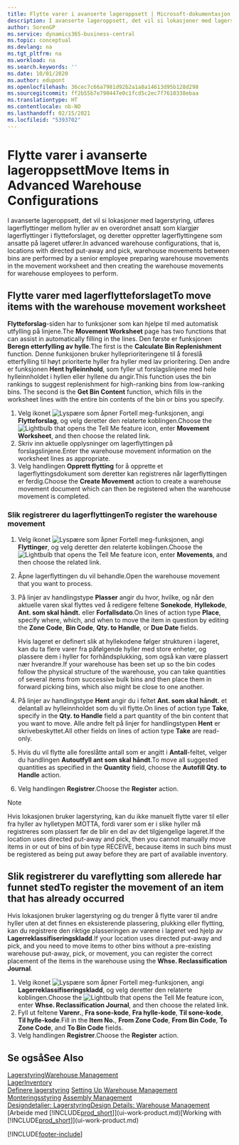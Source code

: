 ```yaml
---
title: Flytte varer i avanserte lageroppsett | Microsoft-dokumentasjon
description: I avanserte lageroppsett, det vil si lokasjoner med lagerstyring, utføres lagerflyttinger mellom hyller av en overordnet ansatt som klargjør lagerflyttinger i flytteforslaget, og deretter oppretter lagerflyttingene som ansatte på lageret utfører.
author: SorenGP
ms.service: dynamics365-business-central
ms.topic: conceptual
ms.devlang: na
ms.tgt_pltfrm: na
ms.workload: na
ms.search.keywords: ''
ms.date: 10/01/2020
ms.author: edupont
ms.openlocfilehash: 36cec7c66a7981d92b2a1a8a14613d95b128d298
ms.sourcegitcommit: ff2b55b7e790447e0c1fcd5c2ec7f7610338ebaa
ms.translationtype: HT
ms.contentlocale: nb-NO
ms.lasthandoff: 02/15/2021
ms.locfileid: "5393702"
---
```

# <a name="move-items-in-advanced-warehouse-configurations"></a><span data-ttu-id="37ff1-103">Flytte varer i avanserte lageroppsett</span><span class="sxs-lookup"><span data-stu-id="37ff1-103">Move Items in Advanced Warehouse Configurations</span></span>
<span data-ttu-id="37ff1-104">I avanserte lageroppsett, det vil si lokasjoner med lagerstyring, utføres lagerflyttinger mellom hyller av en overordnet ansatt som klargjør lagerflyttinger i flytteforslaget, og deretter oppretter lagerflyttingene som ansatte på lageret utfører.</span><span class="sxs-lookup"><span data-stu-id="37ff1-104">In advanced warehouse configurations, that is, locations with directed put-away and pick, warehouse movements between bins are performed by a senior employee preparing warehouse movements in the movement worksheet and then creating the warehouse movements for warehouse employees to perform.</span></span>  

## <a name="to-move-items-with-the-warehouse-movement-worksheet"></a><span data-ttu-id="37ff1-105">Flytte varer med lagerflytteforslaget</span><span class="sxs-lookup"><span data-stu-id="37ff1-105">To move items with the warehouse movement worksheet</span></span>
<span data-ttu-id="37ff1-106">**Flytteforslag**-siden har to funksjoner som kan hjelpe til med automatisk utfylling på linjene.</span><span class="sxs-lookup"><span data-stu-id="37ff1-106">The **Movement Worksheet** page has two functions that can assist in automatically filling in the lines.</span></span> <span data-ttu-id="37ff1-107">Den første er funksjonen **Beregn etterfylling av hylle**.</span><span class="sxs-lookup"><span data-stu-id="37ff1-107">The first is the **Calculate Bin Replenishment** function.</span></span> <span data-ttu-id="37ff1-108">Denne funksjonen bruker hylleprioriteringene til å foreslå etterfylling til høyt prioriterte hyller fra hyller med lav prioritering. Den andre er funksjonen **Hent hylleinnhold**, som fyller ut forslagslinjene med hele hylleinnholdet i hyllen eller hyllene du angir.</span><span class="sxs-lookup"><span data-stu-id="37ff1-108">This function uses the bin rankings to suggest replenishment for high-ranking bins from low-ranking bins. The second is the **Get Bin Content** function, which fills in the worksheet lines with the entire bin contents of the bin or bins you specify.</span></span>

1.  <span data-ttu-id="37ff1-109">Velg ikonet ![Lyspære som åpner Fortell meg-funksjonen](media/ui-search/search_small.png "Fortell hva du vil gjøre"), angi **Flytteforslag**, og velg deretter den relaterte koblingen.</span><span class="sxs-lookup"><span data-stu-id="37ff1-109">Choose the ![Lightbulb that opens the Tell Me feature](media/ui-search/search_small.png "Tell me what you want to do") icon, enter **Movement Worksheet**, and then choose the related link.</span></span>  
2.  <span data-ttu-id="37ff1-110">Skriv inn aktuelle opplysninger om lagerflyttingen på forslagslinjene.</span><span class="sxs-lookup"><span data-stu-id="37ff1-110">Enter the warehouse movement information on the worksheet lines as appropriate.</span></span>  
3. <span data-ttu-id="37ff1-111">Velg handlingen **Opprett flytting** for å opprette et lagerflyttingsdokument som deretter kan registreres når lagerflyttingen er ferdig.</span><span class="sxs-lookup"><span data-stu-id="37ff1-111">Choose the **Create Movement** action to create a warehouse movement document which can then be registered when the warehouse movement is completed.</span></span>  

### <a name="to-register-the-warehouse-movement"></a><span data-ttu-id="37ff1-112">Slik registrerer du lagerflyttingen</span><span class="sxs-lookup"><span data-stu-id="37ff1-112">To register the warehouse movement</span></span>  
1.  <span data-ttu-id="37ff1-113">Velg ikonet ![Lyspære som åpner Fortell meg-funksjonen](media/ui-search/search_small.png "Fortell hva du vil gjøre"), angi **Flyttinger**, og velg deretter den relaterte koblingen.</span><span class="sxs-lookup"><span data-stu-id="37ff1-113">Choose the ![Lightbulb that opens the Tell Me feature](media/ui-search/search_small.png "Tell me what you want to do") icon, enter **Movements**, and then choose the related link.</span></span>  
2.  <span data-ttu-id="37ff1-114">Åpne lagerflyttingen du vil behandle.</span><span class="sxs-lookup"><span data-stu-id="37ff1-114">Open the warehouse movement that you want to process.</span></span>  
3.  <span data-ttu-id="37ff1-115">På linjer av handlingstype **Plasser** angir du hvor, hvilke, og når den aktuelle varen skal flyttes ved å redigere feltene **Sonekode**, **Hyllekode**, **Ant. som skal håndt.** eller **Forfallsdato**.</span><span class="sxs-lookup"><span data-stu-id="37ff1-115">On lines of action type **Place**, specify where, which, and when to move the item in question by editing the **Zone Code**, **Bin Code**, **Qty. to Handle**, or **Due Date** fields.</span></span>  

    <span data-ttu-id="37ff1-116">Hvis lageret er definert slik at hyllekodene følger strukturen i lageret, kan du ta flere varer fra påfølgende hyller med store enheter, og plassere dem i hyller for forhåndsplukking, som også kan være plassert nær hverandre.</span><span class="sxs-lookup"><span data-stu-id="37ff1-116">If your warehouse has been set up so the bin codes follow the physical structure of the warehouse, you can take quantities of several items from successive bulk bins and then place them in forward picking bins, which also might be close to one another.</span></span>  
4.  <span data-ttu-id="37ff1-117">På linjer av handlingstype **Hent** angir du i feltet **Ant. som skal håndt.** et delantall av hylleinnholdet som du vil flytte.</span><span class="sxs-lookup"><span data-stu-id="37ff1-117">On lines of action type **Take**, specify in the **Qty. to Handle** field a part quantity of the bin content that you want to move.</span></span> <span data-ttu-id="37ff1-118">Alle andre felt på linjer for handlingstypen **Hent** er skrivebeskyttet.</span><span class="sxs-lookup"><span data-stu-id="37ff1-118">All other fields on lines of action type **Take** are read-only.</span></span>  
5.  <span data-ttu-id="37ff1-119">Hvis du vil flytte alle foreslåtte antall som er angitt i **Antall**-feltet, velger du handlingen **Autoutfyll ant som skal håndt**.</span><span class="sxs-lookup"><span data-stu-id="37ff1-119">To move all suggested quantities as specified in the **Quantity** field, choose the **Autofill Qty. to Handle** action.</span></span>  
6. <span data-ttu-id="37ff1-120">Velg handlingen **Registrer**.</span><span class="sxs-lookup"><span data-stu-id="37ff1-120">Choose the **Register** action.</span></span>  

> [!NOTE]  
>  <span data-ttu-id="37ff1-121">Hvis lokasjonen bruker lagerstyring, kan du ikke manuelt flytte varer til eller fra hyller av hylletypen MOTTA, fordi varer som er i slike hyller må registreres som plassert før de blir en del av det tilgjengelige lageret.</span><span class="sxs-lookup"><span data-stu-id="37ff1-121">If the location uses directed put-away and pick, then you cannot manually move items in or out of bins of bin type RECEIVE, because items in such bins must be registered as being put away before they are part of available inventory.</span></span>

## <a name="to-register-the-movement-of-an-item-that-has-already-occurred"></a><span data-ttu-id="37ff1-122">Slik registrerer du vareflytting som allerede har funnet sted</span><span class="sxs-lookup"><span data-stu-id="37ff1-122">To register the movement of an item that has already occurred</span></span>  
<span data-ttu-id="37ff1-123">Hvis lokasjonen bruker lagerstyring og du trenger å flytte varer til andre hyller uten at det finnes en eksisterende plassering, plukking eller flytting, kan du registrere den riktige plasseringen av varene i lageret ved hjelp av **Lagerreklassifiseringskladd**.</span><span class="sxs-lookup"><span data-stu-id="37ff1-123">If your location uses directed put-away and pick, and you need to move items to other bins without a pre-existing warehouse put-away, pick, or movement, you can register the correct placement of the items in the warehouse using the **Whse. Reclassification Journal**.</span></span>

1.  <span data-ttu-id="37ff1-124">Velg ikonet ![Lyspære som åpner Fortell meg-funksjonen](media/ui-search/search_small.png "Fortell hva du vil gjøre"), angi **Lagerreklassifiseringskladd**, og velg deretter den relaterte koblingen.</span><span class="sxs-lookup"><span data-stu-id="37ff1-124">Choose the ![Lightbulb that opens the Tell Me feature](media/ui-search/search_small.png "Tell me what you want to do") icon, enter **Whse. Reclassification Journal**, and then choose the related link.</span></span>  
2.  <span data-ttu-id="37ff1-125">Fyll ut feltene **Varenr.**, **Fra sone-kode**, **Fra hylle-kode**, **Til sone-kode**, **Til hylle-kode**.</span><span class="sxs-lookup"><span data-stu-id="37ff1-125">Fill in the **Item No.**, **From Zone Code**, **From Bin Code**, **To Zone Code**, and **To Bin Code** fields.</span></span>  
3.  <span data-ttu-id="37ff1-126">Velg handlingen **Registrer**.</span><span class="sxs-lookup"><span data-stu-id="37ff1-126">Choose the **Register** action.</span></span>  

## <a name="see-also"></a><span data-ttu-id="37ff1-127">Se også</span><span class="sxs-lookup"><span data-stu-id="37ff1-127">See Also</span></span>  
[<span data-ttu-id="37ff1-128">Lagerstyring</span><span class="sxs-lookup"><span data-stu-id="37ff1-128">Warehouse Management</span></span>](warehouse-manage-warehouse.md)  
[<span data-ttu-id="37ff1-129">Lager</span><span class="sxs-lookup"><span data-stu-id="37ff1-129">Inventory</span></span>](inventory-manage-inventory.md)  
<span data-ttu-id="37ff1-130">[Definere lagerstyring](warehouse-setup-warehouse.md)   </span><span class="sxs-lookup"><span data-stu-id="37ff1-130">[Setting Up Warehouse Management](warehouse-setup-warehouse.md)   </span></span>  
<span data-ttu-id="37ff1-131">[Monteringsstyring](assembly-assemble-items.md)  </span><span class="sxs-lookup"><span data-stu-id="37ff1-131">[Assembly Management](assembly-assemble-items.md)  </span></span>  
[<span data-ttu-id="37ff1-132">Designdetaljer: Lagerstyring</span><span class="sxs-lookup"><span data-stu-id="37ff1-132">Design Details: Warehouse Management</span></span>](design-details-warehouse-management.md)  
<span data-ttu-id="37ff1-133">[Arbeide med [!INCLUDE[prod_short](includes/prod_short.md)]](ui-work-product.md)</span><span class="sxs-lookup"><span data-stu-id="37ff1-133">[Working with [!INCLUDE[prod_short](includes/prod_short.md)]](ui-work-product.md)</span></span>


[!INCLUDE[footer-include](includes/footer-banner.md)]